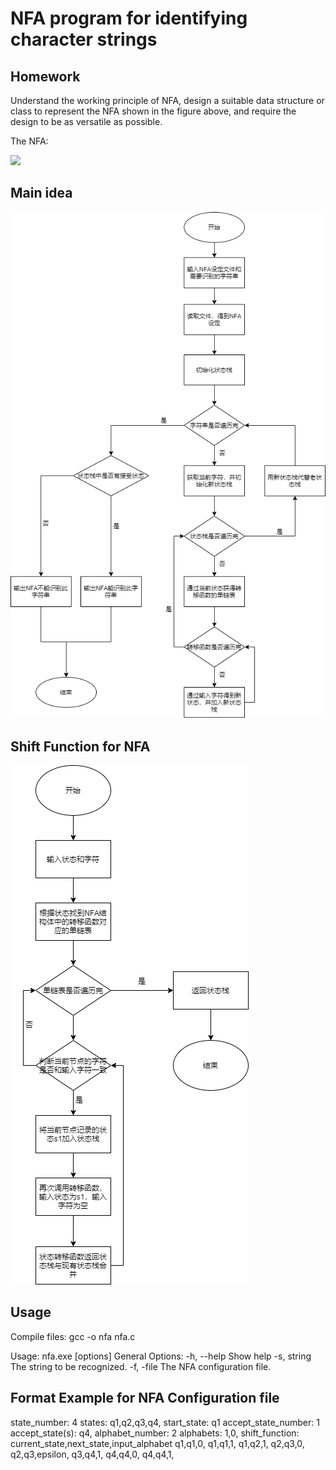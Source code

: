 # NFA program for identifying character strings

## Homework

Understand the working principle of NFA, design a suitable data structure or class to represent the NFA shown in the figure above, and require the design to be as versatile as possible.

The NFA:

![](D:\Code\Projects_in_Class\Theory_of_Computation\NFA\NFA_Example.png)

## Main idea

![main](Main_Algorithm.png)

## Shift Function for NFA

![shift function](shift_function.png)

## Usage

Compile files:
    gcc -o nfa nfa.c

Usage: nfa.exe [options]
General Options:
    -h, --help      Show help
    -s, string      The string to be recognized.
    -f, -file       The NFA configuration file.

## Format Example for NFA Configuration file

state_number:
4
states:
q1,q2,q3,q4,
start_state:
q1
accept_state_number:
1
accept_state(s):
q4,
alphabet_number:
2
alphabets:
1,0,
shift_function:
current_state,next_state,input_alphabet
q1,q1,0,
q1,q1,1,
q1,q2,1,
q2,q3,0,
q2,q3,epsilon,
q3,q4,1,
q4,q4,0,
q4,q4,1,